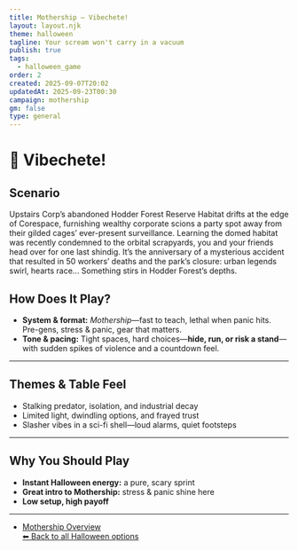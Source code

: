 ```yaml
---
title: Mothership — Vibechete!
layout: layout.njk
theme: halloween
tagline: Your scream won't carry in a vacuum
publish: true
tags:
  - halloween_game
order: 2
created: 2025-09-07T20:02
updatedAt: 2025-09-23T00:30
campaign: mothership
gm: false
type: general
---
```

# 🔪 Vibechete!

## Scenario
Upstairs Corp’s abandoned Hodder Forest Reserve Habitat drifts at the edge of Corespace, furnishing wealthy corporate scions a party spot away from their gilded cages’ ever-present surveillance.
Learning the domed habitat was recently condemned to the orbital scrapyards, you and your friends head over for one last shindig. It’s the anniversary of a mysterious accident that resulted in 50 workers’ deaths and the park’s closure: urban legends swirl, hearts race...
Something stirs in Hodder Forest’s depths.

## How Does It Play?

- **System & format:** _Mothership_—fast to teach, lethal when panic hits. Pre-gens, stress & panic, gear that matters.
- **Tone & pacing:** Tight spaces, hard choices—**hide, run, or risk a stand**—with sudden spikes of violence and a countdown feel.

---
## Themes & Table Feel

- Stalking predator, isolation, and industrial decay
- Limited light, dwindling options, and frayed trust
- Slasher vibes in a sci-fi shell—loud alarms, quiet footsteps

---
## Why You Should Play

- **Instant Halloween energy:** a pure, scary sprint
- **Great intro to Mothership:** stress & panic shine here
- **Low setup, high payoff**

---
- [Mothership Overview](/vault/campaigns/mothership%20campaign/general/summary%20of%20mothership/)   
[⬅ Back to all Halloween options](/vault/halloween/)
